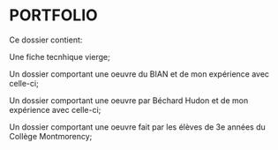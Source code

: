 # PORTFOLIO

Ce dossier contient: 

Une fiche tecnhique vierge;

Un dossier comportant une oeuvre du BIAN et de mon expérience avec celle-ci;

Un dossier comportant une oeuvre par Béchard Hudon et de mon expérience avec celle-ci;

Un dossier comportant une oeuvre fait par les élèves de 3e années du Collège Montmorency;
